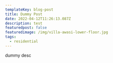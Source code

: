 ```yaml
---
templateKey: blog-post
title: Dummy Post
date: 2022-04-12T11:26:13.087Z
description: test
featuredpost: false
featuredimage: /img/villa-awasi-lower-floor.jpg
tags:
  - residential
---
```

dummy desc